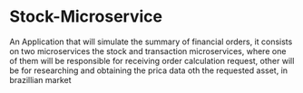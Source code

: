 # Stock-Microservice

An Application that will simulate the summary of financial orders, 
it consists on two microservices the stock and transaction microservices,
where one of them will be responsible for receiving order calculation request,
other will be for researching and obtaining the prica data oth the requested asset,
in brazillian market
